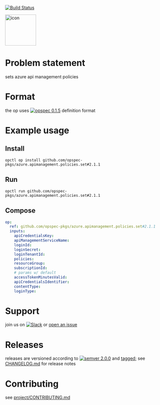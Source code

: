 [![Build Status](https://travis-ci.org/opspec-pkgs/azure.apimanagement.policies.set.svg?branch=master)](https://travis-ci.org/opspec-pkgs/azure.apimanagement.policies.set)

<img src="icon.svg" alt="icon" height="100px">

# Problem statement

sets azure api management policies

# Format

the op uses [![opspec 0.1.5](https://img.shields.io/badge/opspec-0.1.5-brightgreen.svg?colorA=6b6b6b&colorB=fc16be)](https://opspec.io/0.1.5) definition format

# Example usage

## Install

```shell
opctl op install github.com/opspec-pkgs/azure.apimanagement.policies.set#2.1.1
```

## Run

```
opctl run github.com/opspec-pkgs/azure.apimanagement.policies.set#2.1.1
```

## Compose

```yaml
op:
  ref: github.com/opspec-pkgs/azure.apimanagement.policies.set#2.1.1
  inputs:
    apiCredentialsKey:
    apiManagementServiceName:
    loginId:
    loginSecret:
    loginTenantId:
    policies:
    resourceGroup:
    subscriptionId:
    # params w/ default
    accessTokenMinutesValid:
    apiCredentialsIdentifier:
    contentType:
    loginType:
```

# Support

join us on
[![Slack](https://opctl-slackin.herokuapp.com/badge.svg)](https://opctl-slackin.herokuapp.com/)
or
[open an issue](https://github.com/opspec-pkgs/azure.apimanagement.policies.set/issues)

# Releases

releases are versioned according to
[![semver 2.0.0](https://img.shields.io/badge/semver-2.0.0-brightgreen.svg)](http://semver.org/spec/v2.0.0.html)
and [tagged](https://git-scm.com/book/en/v2/Git-Basics-Tagging); see
[CHANGELOG.md](CHANGELOG.md) for release notes

# Contributing

see
[project/CONTRIBUTING.md](https://github.com/opspec-pkgs/project/blob/master/CONTRIBUTING.md)
